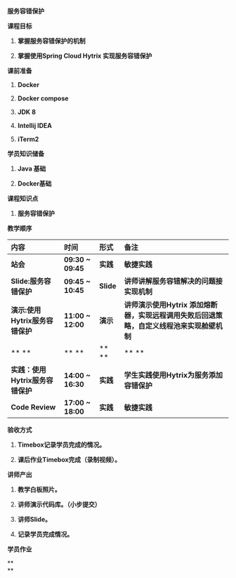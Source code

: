 **服务容错保护**

**课程目标**

1. **掌握服务容错保护的机制**

2. **掌握使用Spring Cloud Hytrix 实现服务容错保护**

**课前准备**

1. **Docker**

2. **Docker compose**

3. **JDK 8**

4. **Intellij IDEA**

5. **iTerm2**

**学员知识储备**

1. **Java 基础**

2. **Docker基础**

**课程知识点**

1. **服务容错保护**



**教学顺序**



| **内容** | **时间** | **形式** | **备注** |
| :--- | :--- | :--- | :--- |
| **站会** | **09:30 ~ 09:45** | **实践** | **敏捷实践** |
| **Slide:服务容错保护** | **09:45 ~ 10:45** | **Slide** | **讲师讲解服务容错解决的问题接实现机制** |
| **演示:使用Hytrix服务容错保护** | **11:00 ~ 12:00** | **演示** | **讲师演示使用Hytrix 添加熔断器，实现远程调用失败后回退策略，自定义线程池来实现舱壁机制** |
| ** ** | ** ** | ** ** | ** ** |
| **实践：使用Hytrix服务容错保护** | **14:00 ~ 16:30** | **实践** | **学生实践使用Hytrix为服务添加容错保护** |
| **Code Review** | **17:00 ~ 18:00** | **实践** | **敏捷实践** |



**验收方式**

1. **Timebox记录学员完成的情况。**

2. **课后作业Timebox完成（录制视频）。**

**讲师产出**

1. **教学白板照片。**

2. **讲师演示代码库。（小步提交）**

3. **讲师Slide。**

4. **记录学员完成情况。**



**学员作业**

**  
**

